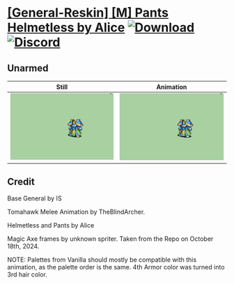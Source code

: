 # [\[General-Reskin\] \[M\] Pants Helmetless by Alice](./) [![Download](https://img.shields.io/badge/Download--red?style=social&logo=github)](https://minhaskamal.github.io/DownGit/#/home?url=https://github.com/Klokinator/FE-Repo/tree/main/Battle%20Animations%2FInfantry%20-%20Knights%2C%20Generals%2C%20Armors%2F%5BGeneral-Reskin%5D%20%5BM%5D%20Pants%20Helmetless%20by%20Alice%2F8.%20Unarmed) [![Discord](https://img.shields.io/badge/Discord--blue?style=social&logo=discord)](https://discord.gg/C7VNGnyTPA)

## Unarmed

| Still | Animation |
| :---: | :-------: |
| ![Unarmed still](./Unarmed_000.png) | ![Unarmed](./Unarmed.gif) |

## Credit

Base General by IS

Tomahawk Melee Animation by TheBlindArcher.

Helmetless and Pants by Alice

Magic Axe frames by unknown spriter. Taken from the Repo on October 18th, 2024.

NOTE: Palettes from Vanilla should mostly be compatible with this animation, as the palette order is the same.
4th Armor color was turned into 3rd hair color.
